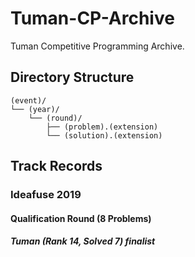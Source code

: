 # Tuman-CP-Archive

Tuman Competitive Programming Archive.

## Directory Structure

```
(event)/
└── (year)/
    └── (round)/
        ├── (problem).(extension)
        └── (solution).(extension)
```

## Track Records

### Ideafuse 2019

#### Qualification Round (8 Problems)

##### Tuman (Rank 14, Solved 7) **finalist**